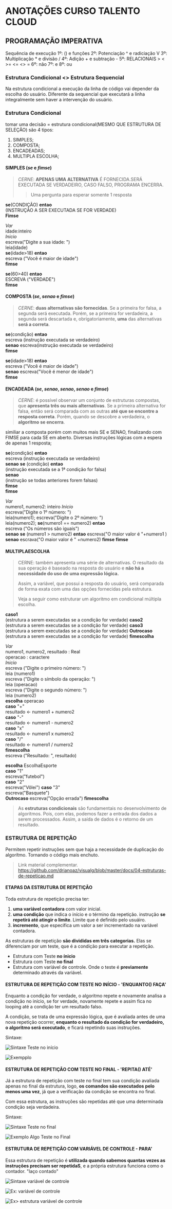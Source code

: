 # ANOTAÇÕES CURSO TALENTO CLOUD

## PROGRAMAÇÃO IMPERATIVA

Sequência de execução
1º: () e funções
2º: Potenciação ^ e radiciação V
3º: Multiplicação * e divisão /
4º: Adição + e subtração -
5º: RELACIONAIS > < >= <= <> =
6º: não
7º: e
8º: ou

### Estrutura Condicional <> Estrutura Sequencial

Na estrutura condicional a execução da linha de código vai depender da escolha do usuário. Diferente da sequencial que executará a linha integralmente sem haver a intervenção do usuário.

### Estrutura Condicional  

tomar uma decisão = estrutura condicional(MESMO QUE ESTRUTURA DE SELEÇÃO) são 4 tipos:

1. SIMPLES;
2. COMPOSTA;
3. ENCADEADAS;
4. MULTIPLA ESCOLHA;

#### SIMPLES  (*se* e *fimse*)

>*CERNE*: **APENAS UMA ALTERNATIVA** É FORNECIDA.SERÁ EXECUTADA SE VERDADEIRO, CASO FALSO, PROGRAMA ENCERRA.  
>> Uma pergunta para esperar somente 1 resposta

**se**(CONDIÇÃO) **entao**  
(INSTRUÇÃO A SER EXECUTADA SE FOR VERDADE)  
**Fimse**

*Var*  
idade:inteiro  
*Inicio*  
escreva("Digite a sua idade: ")  
leia(idade)  
  **se**(idade>18) **entao**  
  escreva ("Você é maior de idade")  
  **fimse**

**se**(60>40) **entao**  
ESCREVA ("VERDADE")  
**fimse**

#### COMPOSTA (*se*, *senao* e *fimse*)  

>*CERNE*: **duas alternativas são fornecidas**. Se a primeira for falsa, a segunda será executada. Porém, se a primeira for verdadeira, a segunda será descartada e, obrigatoriamente, **uma** das alternativas **será a correta**.

**se**(condição) **entao**  
  escreva (instrução executada se verdadeiro)  
  **senao**
  escreva(instrução executada se verdadeiro)  
  **fimse**

**se**(idade>18) **entao**  
  escreva ("Você é maior de idade")  
  **senao**
  escreva("Você é menor de idade")  
  **fimse**

#### ENCADEADA (*se*, *senao*, *senao*, *senao* e *fimse*)

>*CERNE*: é possível observar um conjunto de estruturas compostas, que **apresenta três ou mais alternativas**. Se a primeira  alternativa for falsa, então será comparada  com as outras **até que se encontre a resposta correta**. Porém, quando se descobre a verdadeira, o **algoritmo se encerra**.

similiar a composta porém com muitos mais SE e SENAO, finalizando com FIMSE para cada SE em aberto. Diversas instruções lógicas com a espera de apenas 1 resposta;

  **se**(condição) **entao**  
  escreva (instrução executada se verdadeiro)  
  **senao**
  **se** (condição) **entao**  
  (instrução executada se a 1ª condição for falsa)  
  **senao**  
  (instrução se todas anteriores forem falsas)  
  **fimse**  
  **fimse**

*Var*  
numero1, numero2: inteiro
*Inicio*  
escreva("Digite o 1º número: ")  
leia(numero1);
escreva("Digite o 2º número: ")  
leia(numero2);
**se**(numero1 == numero2) **entao**  
escreva ("Os números são iguais")  
**senao**
**se** (numero1 > numero2) **entao**
escreva("O maior valor é "+numero1 )
**senao**
escrava("O maior valor é " +numero2)
**fimse**
**fimse**

#### MULTIPLAESCOLHA

>CERNE: também apresenta uma série de alternativas. O resultado da sua operação é baseado na resposta do usuário e **não há a necessidade do uso de uma expressão lógica.**
>
>Assim, a variável, que possui a resposta do usuário, será comparada de forma exata com uma das opções fornecidas pela estrutura.
>
>Veja a seguir como estruturar um algoritmo em condicional múltipla escolha.

**caso1**  
(estrutura a serem executadas se a condição for verdade)
**caso2**  
(estrutura a serem executadas se a condição for verdade)
**caso3**  
(estrutura a serem executadas se a condição for verdade)
**Outrocaso**
(estrutura a serem executadas se a condição for verdade)
**fimescolha**

*Var*  
numero1, numero2, resultado : Real  
operacao : caractere  
*Inicio*  
escreva ("Digite o primeiro número: ")  
leia (numero1)  
escreva ("Digite o símbolo da operação: ")  
leia (operacao)  
escreva ("Digite o segundo número: ")  
leia (numero2)  
**escolha** operacao  
**caso** "+"  
resultado <- numero1 + numero2  
**caso** "-"  
resultado <- numero1 - numero2  
**caso** "x"  
resultado <- numero1   x   numero2  
**caso** "/"  
resultado <- numero1 / numero2  
**fimescolha**  
escreva ("Resultado: ", resultado)

**escolha** EscolhaEsporte  
**caso** "1"  
escreva("futebol")  
**caso** "2"  
escreva("Vôlei")
**caso** "3"  
escreva("Basquete")  
**Outrocaso**
escreva("Opção errada")
**fimescolha**  

>As **estruturas condicionais** são fundamentais no desenvolvimento de algoritmos. Pois, com elas, podemos fazer a entrada dos dados a serem processados. Assim, a saída de dados é o retorno de um resultado.

### ESTRUTURA DE REPETIÇÃO

Permitem repetir instruções sem que haja a necessidade de duplicação do algorítmo. Tornando o código mais enchuto.

>Link material complementar.
<https://github.com/drianoaz/visualg/blob/master/docs/04-estruturas-de-repeticao.md>

#### ETAPAS DA ESTRUTURA DE REPETIÇÃO

Toda estrutura de repetição precisa ter:

1. **uma variável contadora** com valor inicial.
2. **uma condição** que indica o início e o término da repetição. instrução **se repetirá até atingir o limite**. Limite que é definido pelo usuáiro.
3. **incremento**, que especifica um valor a ser incrementado na variável contadora.

As estruturas de repetição **são divididas em três categorias.** Elas se diferenciam por um teste, que é a condição para executar a repetição.

* Estrutura com Teste **no ínicio**
* Estrutura com Teste **no final**
* Estrutura com variável de controle. Onde o teste é **previamente** determinado através da variável.

#### ESTRUTURA DE REPETIÇÃO COM TESTE NO INÍCIO - 'ENQUANTO() FAÇA'

Enquanto a condição for verdade, o algoritmo repete e novamente analisa a condição no início, se for verdade, novamente repete e assim fica no looping até a condição ter um resultado falso.

A condição, se trata de uma expressão lógica, que é avaliada antes de uma nova repetição ocorrer, **enquanto o resultado da condição for verdadeiro, o algoritmo será executado**, e ficará repetindo suas instruções.

Sintaxe:  

![Sintaxe Teste no início](https://i.imgur.com/tDnIJoC.jpg)

![Exempplo](https://i.imgur.com/O5HyCSt.jpg)

#### ESTRUTURA DE REPETIÇÃO COM TESTE NO FINAL - 'REPITA() ATÉ'

Já a estrutura de repetição com teste no final tem sua condição avaliada apenas no final da estrutura, logo, **os comandos são executados pelo menos uma vez**, já que a verificação da condição se encontra no final.

Com essa estrutura, as instruções são repetidas até que uma determinada condição seja verdadeira.

Sintaxe:

![Sintaxe Teste no final](https://i.imgur.com/Ndvt5RQ.jpg)

![Exemplo Algo Teste no Final](https://i.imgur.com/JyrY77u.jpg)

#### ESTRUTURA DE REPETIÇÃO COM VARIÁVEL DE CONTROLE - PARA'

Essa estrutura de repetição é **utilizada quando sabemos quantas vezes as instruções precisam ser repetidaS**, e a própria estrutura funciona como o contador. "laço contado"

![Sintaxe variável de controle](https://i.imgur.com/ct4TMVz.jpg)

![Ex: variável de controle](https://i.imgur.com/O8lMJbI.jpg)

![Ex> estrutura variável de controle](https://i.imgur.com/03VYJJK.jpg)
